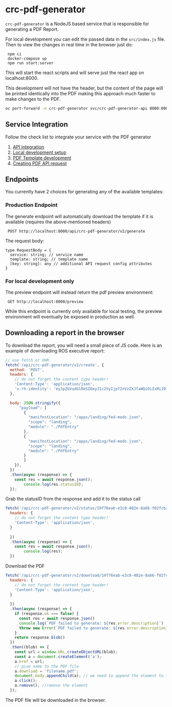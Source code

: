 # crc-pdf-generator

`crc-pdf-generator` is a NodeJS based service that is responsible for generating a PDF Report.

For local development you can edit the passed data in the `src/index.js` file. Then to view the changes in real time
in the browser just do:
```
 npm ci
 docker-compose up
 npm run start:server
```
This will start the react scripts and will serve just the react app on localhost:8000.


This development will not have the header, but the content of the page will be printed identically into the PDF
making this approach much faster to make changes to the PDF.

```sh
oc port-forward -n crc-pdf-generator svc/crc-pdf-generator-api 8000:8000
```

## Service Integration

Follow the check list to integrate your service with the PDF generator

1. [API integration](./docs/API-integration.md)
2. [Local development setup](./docs/local-development-setup.md)
3. [PDF Template development](./docs/pdf-template-development.md)
4. [Creating PDF API request](./docs/creating-api-reqesust.md)

## Endpoints
You currently have 2 choices for generating any of the available templates:

### Production Endpoint
The generate endpoint will automatically download the template if it is available (requires the above-mentioned headers)
```
 POST http://localhost:8000/api/crc-pdf-generator/v2/generate
```

The request body:

```TS
type RequestBody = {
  service: string; // service name
  template: string; // template name
  [key: string]: any // additional API request config attributes
}
```

### For local development only
The preview endpoint will instead return the pdf preview environment:
```
 GET http://localhost:8000/preview
```
While this endpoint is currently only available for local testing, the preview environment will eventually be exposed in
production as well.


## Downloading a report in the browser

To download the report, you will need a small piece of JS code. Here is an example of downloading ROS executive report:

```js
// use fetch or XHR. 
fetch('/api/crc-pdf-generator/v2/create', {
  method: 'POST',
  headers: {
    // do not forget the content type header!
    'Content-Type': 'application/json',
    'x-rh-identity': 'eyJpZGVudGl0eSI6eyJ1c2VyIjp7InVzZXJfaWQiOiIxMiJ9fX0='
  },

  body: JSON.stringify({
      "payload": [
        {
          "manifestLocation": "/apps/landing/fed-mods.json",
          "scope": "landing",
          "module": "./PdfEntry"
        },
        {
          "manifestLocation": "/apps/landing/fed-mods.json",
          "scope": "landing",
          "module": "./PdfEntry"
        }
	    ]
    }),
  })
  .then(async (response) => {
    const res = await response.json();
		console.log(res.statusID);
  });

```
Grab the statusID from the response and add it to the status call

``` js
fetch('/api/crc-pdf-generator/v2/status/19f76eab-e3c0-482e-8a66-f02fcb28057f', {
  headers: {
    // do not forget the content type header!
    'Content-Type': 'application/json',
  }
  
  })
  .then(async (response) => {
    const res = await response.json();
		console.log(res);
  })

```

Download the PDF

``` js
fetch('/api/crc-pdf-generator/v2/download/19f76eab-e3c0-482e-8a66-f02fcb28057f', {
  headers: {
    // do not forget the content type header!
    'Content-Type': 'application/json',
  }
  
  })
  .then(async (response) => {
    if (response.ok === false) {
      const res = await response.json()
      console.log(`PDF failed to generate: ${res.error.description}`)
      throw new Error(`PDF failed to generate: ${res.error.description}`)
    }
    return response.blob()
  })
  .then((blob) => {
    const url = window.URL.createObjectURL(blob);
    const a = document.createElement('a');
    a.href = url;
    // give name to the PDF file
    a.download = 'filename.pdf';
    document.body.appendChild(a); // we need to append the element to the dom -> otherwise it will not work in firefox
    a.click();
    a.remove(); //remove the element
  });

```
The PDF file will be downloaded in the browser.
